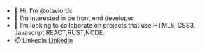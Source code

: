 - 👋 Hi, I’m @otaviordc
- 👀 I’m interested in be front end developer
- 💞️ I’m looking to collaborate on projects that use HTML5, CSS3, Javascript,REACT,RUST,NODE.
- 📫 Linkedin
  [LinkedIn](https://www.linkedin.com/in/ot%C3%A1vio-ribeiro-de-castro-145801a7/)
<!---
otaviordc/otaviordc is a ✨ special ✨ repository because its `README.md` (this file) appears on your GitHub profile.
You can click the Preview link to take a look at your changes.
--->

